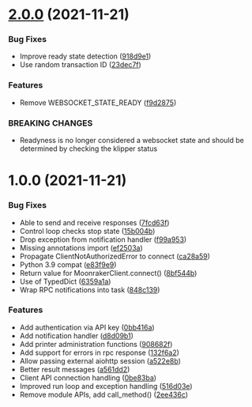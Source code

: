 # [2.0.0](https://github.com/cmroche/moonraker-api/compare/v1.0.0...v2.0.0) (2021-11-21)


### Bug Fixes

* Improve ready state detection ([918d9e1](https://github.com/cmroche/moonraker-api/commit/918d9e189c22c912283fffad8db81c0af5d81e49))
* Use random transaction ID ([23dec7f](https://github.com/cmroche/moonraker-api/commit/23dec7fbf5ea1a52221947847ac7b80a0f29fd58))


### Features

* Remove WEBSOCKET_STATE_READY ([f9d2875](https://github.com/cmroche/moonraker-api/commit/f9d287599d016ee78faad60634c4ba8239b8a951))


### BREAKING CHANGES

* Readyness is no longer considered a websocket state and should be determined by checking the klipper status

# 1.0.0 (2021-11-21)


### Bug Fixes

* Able to send and receive responses ([7fcd63f](https://github.com/cmroche/moonraker-api/commit/7fcd63fcb6516215db40da5b5053f4e281ba79aa))
* Control loop checks stop state ([15b004b](https://github.com/cmroche/moonraker-api/commit/15b004b408bae05fb1f4c6c1c3d7afa0925cfaef))
* Drop exception from notification handler ([f99a953](https://github.com/cmroche/moonraker-api/commit/f99a95308eefb6185d87092de901e106de75fe5e))
* Missing annotations import ([ef2503a](https://github.com/cmroche/moonraker-api/commit/ef2503ab00f83b53fb76cddb496b8f1c0f592ac2))
* Propagate ClientNotAuthorizedError to connect ([ca28a59](https://github.com/cmroche/moonraker-api/commit/ca28a59938daea219c87cb641dcb4a27cdd1ab52))
* Python 3.9 compat ([e83f9e9](https://github.com/cmroche/moonraker-api/commit/e83f9e9b67ea0a3819dbfe18e0cd177a0ca1fa09))
* Return value for MoonrakerClient.connect() ([8bf544b](https://github.com/cmroche/moonraker-api/commit/8bf544b66dd8ddf72155f5c9e6df246d6375eec9))
* Use of TypedDict ([6359a1a](https://github.com/cmroche/moonraker-api/commit/6359a1a70052fe7f49fedeaa83e9ec954e420600))
* Wrap RPC notifications into task ([848c139](https://github.com/cmroche/moonraker-api/commit/848c1394209a37b82fe7965e5b632697d9678fcc))


### Features

* Add authentication via API key ([0bb416a](https://github.com/cmroche/moonraker-api/commit/0bb416a8638bd22e96ae74190dc05e455683a047))
* Add notification handler ([d8d09b1](https://github.com/cmroche/moonraker-api/commit/d8d09b1522b926c24a4f71a98ba9357b8713b142))
* Add printer administration functions ([908682f](https://github.com/cmroche/moonraker-api/commit/908682f5236cfdddf636a7f485e483c77a354e2a))
* Add support for errors in rpc response ([132f6a2](https://github.com/cmroche/moonraker-api/commit/132f6a2e35f1d12b0894c28fb222652d8fe24554))
* Allow passing external aiohttp session ([a522e8b](https://github.com/cmroche/moonraker-api/commit/a522e8b090556ff0ea8869772e9df02c221bfbe4))
* Better result messages ([a561dd2](https://github.com/cmroche/moonraker-api/commit/a561dd29b284b3f8c77fc1612e7450d856985ae8))
* Client API connection handling ([0be83ba](https://github.com/cmroche/moonraker-api/commit/0be83ba4086177b737d2c40b1885518a384e7256))
* Improved run loop and exception handling ([516d03e](https://github.com/cmroche/moonraker-api/commit/516d03e97204160c4519e1b0a83c3df485156082))
* Remove module APIs, add call_method() ([2ee436c](https://github.com/cmroche/moonraker-api/commit/2ee436c14ebf22a777967001e0f5fdd3a2e0ec8a))
